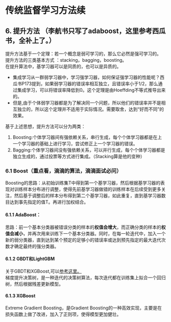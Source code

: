 # 传统监督学习方法续
## 6. 提升方法 （李航书只写了adaboost，这里参考西瓜书，全补上了。）
提升方法基于一个定理：若一个概念是弱可学习的，那么它必然是强可学习的。 <br>
提升方法的三类基本方式 ：stacking，bagging，boosting。<br>
在提升算法中，基学习器可以是同质的，也可以是异质的。<br>
* 集成学习从一群弱学习器中，学习强学习器，如何保证强学习器的性能呢？西瓜书P173提到，如果弱学习器的错误率相互独立，且错误率小于1/2，那么通过集成学习，可以将错误率降低到0。这个定理是由Hoeffding不等式推导出来的。 <br>
* 但是,由于个体弱学习器都是为了解决同一个问题，所以他们的错误率并不是相互独立的，所以这个定理并不适用于实际情况。需要取舍，达到“好而不同”的效果。 <br> 

基于上述思想，提升方法可以分为两类： <br>
1. Boosting:个体学习器间有强依赖关系，串行生成，每个个体学习器都是在上一个学习器的基础上进行学习，尝试修正上一个学习器的错误。 <br>
2. Bagging:个体学习器间没有强依赖关系，可以并行生成，每个个体学习器都是独立生成的，通过投票等方式进行集成。（Stacking算是他的变种） <br>

### 6.1 Boost（重点看，滴滴的算法，滴滴面试必问）
Boosting的思路：从初始训练集T中得到第一个基学习器，然后根据基学习器的表现对训练样本分布进行调整，使得先前基学习器做错的训练样本在后续受到更多关注，然后基于调整后的样本分布得到第二个基学习器，如此重复，直到基学习器数目达到事先指定的值T。再进行加权结合。<br>
#### 6.1.1 AdaBoost：
思路：前一个基本分类器被错误分类的样本的**权值会增大**，而正确分类的样本的**权值会减小**，并再次用来训练下一个基本分类器。同时，在每一轮迭代中，加入一个新的弱分类器，直到达到某个预定的足够小的错误率或达到预先指定的最大迭代次数才确定最终的强分类器。
#### 6.1.2 GBDT和LightGBM
关于GBDT和XGBoost,可以[参考这里。](https://zhuanlan.zhihu.com/p/162001079) <br>
梯度提升决策树，是一种迭代的决策树算法，每次迭代都在训练集上拟合一个回归树，然后根据残差更新模型。 <br>
#### 6.1.3 XGBoost
Extreme Gradient Boosting，是Gradient Boosting的一种高效实现，主要是在损失函数上做了改进，加入了正则项，使得模型更加健壮。 <br>